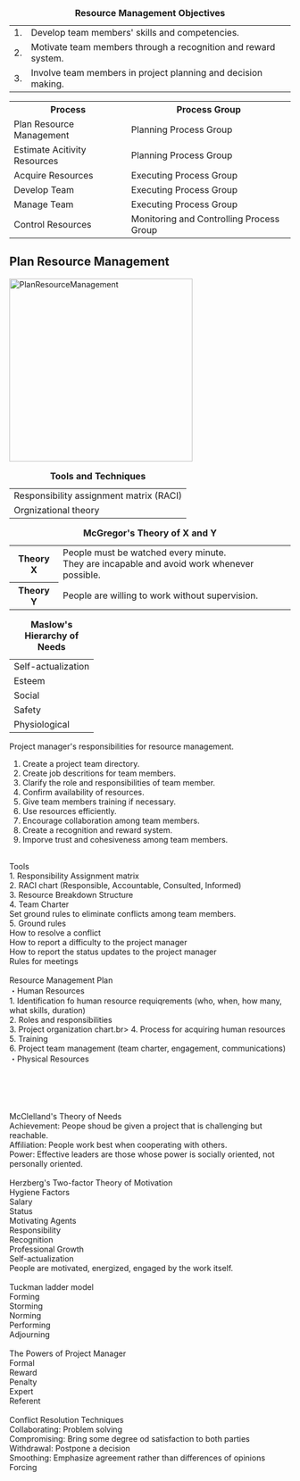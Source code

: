 <table>
   <caption><b>Resource Management Objectives</b></caption>
   <tr><td>1. </td><td>Develop team members' skills and competencies.</td>
   <tr><td>2. </td><td>Motivate team members through a recognition and reward system.</td></tr>
   <tr><td>3. </td><td>Involve team members in project planning and decision making.</td></tr>
</table>

<table>
<tr><th>Process</th><th>Process Group</th></tr>
<tr><td>Plan Resource Management</td><td>Planning Process Group</td></tr>
<tr><td>Estimate Acitivity Resources</td><td>Planning Process Group</td></tr>
<tr><td>Acquire Resources</td><td>Executing Process Group</td></tr>
<tr><td>Develop Team</td><td>Executing Process Group</td></tr>
<tr><td>Manage Team</td><td>Executing Process Group</td></tr>
<tr><td>Control Resources</td><td>Monitoring and Controlling Process Group</td></tr>
</table>

<h2>Plan Resource Management</h2>
<img width="328" alt="PlanResourceManagement" src="https://user-images.githubusercontent.com/3501210/103713579-0cce4980-5000-11eb-9e12-bbfe45b3314d.PNG">

<table>
   <caption><b>Tools and Techniques</b></caption>
   <tr><td>Responsibility assignment matrix (RACI)</td></tr>
   <tr><td>Orgnizational theory</td></tr>
</table>

<table>
   <caption><b>McGregor's Theory of X and Y</b></caption>
   <tr><th>Theory X</th>
   <td>
People must be watched every minute.<br>
They are incapable and avoid work whenever possible.
   </td>
   </tr>
   <tr><th>Theory Y</th>
   <td>
People are willing to work without supervision.
   </td>
   </tr>
</table>

<table>
<caption><b>Maslow's Hierarchy of Needs</b></caption>
<tr><td>Self-actualization</td></tr>
<tr><td>Esteem</td></tr>
<tr><td>Social</td></tr>
<tr><td>Safety</td></tr>
<tr><td>Physiological</td></tr>
</table>

Project manager's responsibilities for resource management.<br>
1. Create a project team directory.<br>
2. Create job descritions for team members.<br>
3. Clarify the role and responsibilities of team member.<br>
4. Confirm availability of resources.<br>
5. Give team members training if necessary.<br>
6. Use resources efficiently.<br>
7. Encourage collaboration among team members.<br>
8. Create a recognition and reward system.<br>
9. Imporve trust and cohesiveness among team members.<br>
<br>
Tools<br>
1. Responsibility Assignment matrix<br>
2. RACI chart (Responsible, Accountable, Consulted, Informed)<br>
3. Resource Breakdown Structure<br>
4. Team Charter<br>
   Set ground rules to eliminate conflicts among team members.<br>
5. Ground rules<br>
How to resolve a conflict<br>
How to report a difficulty to the project manager<br>
How to report the status updates to the project manager<br>
Rules for meetings<br>
   <br>
Resource Management Plan<br>
・Human Resources<br>
1. Identification fo human resource requiqrements (who, when, how many, what skills, duration)<br>
2. Roles and responsibilities<br>
3. Project organization chart.br>
4. Process for acquiring human resources<br>
5. Training<br>
6. Project team management (team charter, engagement, communications)<br>
・Physical Resources<br>
<br>
<br>
<br>
<br>
<br>
McClelland's Theory of Needs<br>
Achievement: Peope shoud be given a project that is challenging but reachable.<br>
Affiliation: People work best when cooperating with others.<br>
Power: Effective leaders are those whose power is socially oriented, not personally oriented.<br>
<br>
Herzberg's Two-factor Theory of Motivation<br>
Hygiene Factors<br>
Salary<br>
Status<br>
Motivating Agents<br>
Responsibility<br>
Recognition<br>
Professional Growth<br>
Self-actualization<br>
People are motivated, energized, engaged by the work itself.<br>
<br>
Tuckman ladder model<br>
Forming<br>
Storming<br>
Norming<br>
Performing<br>
Adjourning<br>
<br>
The Powers of Project Manager<br>
Formal<br>
Reward<br>
Penalty<br>
Expert<br>
Referent<br>
<br>
Conflict Resolution Techniques<br>
Collaborating: Problem solving<br>
Compromising: Bring some degree od satisfaction to both parties<br>
Withdrawal: Postpone a decision<br>
Smoothing: Emphasize agreement rather than differences of opinions<br>
Forcing<br>
